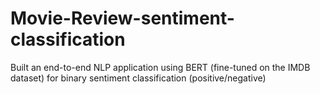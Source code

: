 # Movie-Review-sentiment-classification
Built an end-to-end NLP application using BERT (fine-tuned on the IMDB dataset) for binary sentiment classification (positive/negative)
